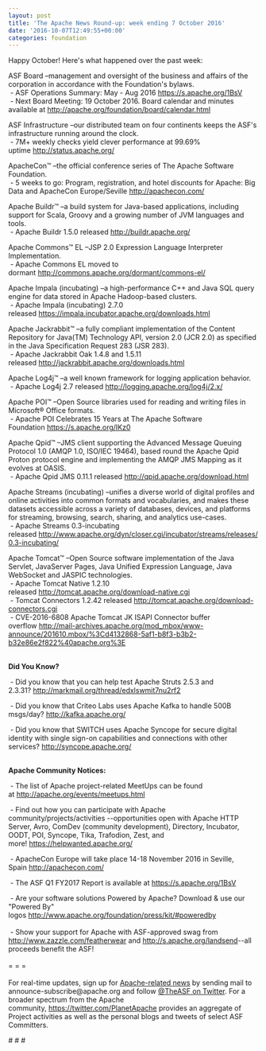 ```yaml
---
layout: post
title: 'The Apache News Round-up: week ending 7 October 2016'
date: '2016-10-07T12:49:55+00:00'
categories: foundation
---
```

<p>Happy October! Here's what happened over the past week:</p> 
  <div> 
    <p>ASF Board –management and oversight of the business and affairs of the corporation in accordance with the Foundation's bylaws.<br />&nbsp;-&nbsp;ASF Operations Summary: May - Aug 2016 <a href="https://s.apache.org/1BsV">https://s.apache.org/1BsV</a><br />&nbsp;- Next Board Meeting: 19 October 2016. Board calendar and minutes available at <a href="http://apache.org/foundation/board/calendar.html">http://apache.org/foundation/board/calendar.html</a></p> 
    <p>ASF Infrastructure –our distributed team on four continents keeps the ASF's infrastructure running around the clock.<br />&nbsp;- 7M+ weekly checks yield clever performance at 99.69% uptime&nbsp;<a href="http://status.apache.org/">http://status.apache.org/</a></p> 
  </div> 
  <div> 
    <p><a href="http://status.apache.org/"></a>ApacheCon™ –the official conference series of The Apache Software Foundation.<br />&nbsp;- 5 weeks to go: Program, registration, and hotel discounts for Apache: Big Data and ApacheCon Europe/Seville <a href="http://apachecon.com/">http://apachecon.com/</a><br /></p> 
    <p>Apache Buildr™ –a build system for Java-based applications, including support for Scala, Groovy and a growing number of JVM languages and tools.<br />&nbsp;- Apache Buildr 1.5.0 released&nbsp;<a href="http://buildr.apache.org/">http://buildr.apache.org/</a></p> 
    <p>Apache Commons™ EL –JSP 2.0 Expression Language Interpreter Implementation.<br />&nbsp;- Apache Commons EL moved to dormant&nbsp;<a href="http://commons.apache.org/dormant/commons-el/">http://commons.apache.org/dormant/commons-el/</a></p> 
    <p>Apache Impala (incubating) –a high-performance C++ and Java SQL query engine for data stored in Apache Hadoop-based clusters.<br />&nbsp;- Apache Impala (incubating) 2.7.0 released&nbsp;<a href="https://impala.incubator.apache.org/downloads.html">https://impala.incubator.apache.org/downloads.html</a></p> 
    <p>Apache Jackrabbit™ –a fully compliant implementation of the Content Repository for Java(TM) Technology API, version 2.0 (JCR 2.0) as specified in the Java Specification Request 283 (JSR 283).<br />&nbsp;- Apache Jackrabbit Oak 1.4.8 and 1.5.11 released&nbsp;<a href="http://jackrabbit.apache.org/downloads.html">http://jackrabbit.apache.org/downloads.html</a></p> 
    <p>Apache Log4j™ –a well known framework for logging application behavior.<br />&nbsp;- Apache Log4j 2.7 released&nbsp;<a href="http://logging.apache.org/log4j/2.x/">http://logging.apache.org/log4j/2.x/</a></p> 
    <p>Apache POI™ –Open Source libraries used for reading and writing files in Microsoft® Office formats.<br />&nbsp;- Apache POI Celebrates 15 Years at The Apache Software Foundation&nbsp;<a href="https://s.apache.org/IKz0">https://s.apache.org/IKz0</a></p> 
    <p>Apache Qpid™ –JMS client supporting the Advanced Message Queuing Protocol 1.0 (AMQP 1.0, ISO/IEC 19464), based round the Apache Qpid Proton protocol engine and implementing the AMQP JMS Mapping as it evolves at OASIS.<br />&nbsp;- Apache Qpid JMS 0.11.1 released&nbsp;<a href="http://qpid.apache.org/download.html">http://qpid.apache.org/download.html</a></p> 
    <p>Apache Streams (incubating)&nbsp;–unifies a diverse world of digital profiles and online activities into common formats and vocabularies, and makes these datasets accessible across a variety of databases, devices, and platforms for streaming, browsing, search, sharing, and analytics use-cases.<br />&nbsp;- Apache Streams 0.3-incubating released&nbsp;<a href="http://www.apache.org/dyn/closer.cgi/incubator/streams/releases/0.3-incubating/">http://www.apache.org/dyn/closer.cgi/incubator/streams/releases/0.3-incubating/</a></p> 
    <p>Apache Tomcat™ –Open Source software implementation of the Java Servlet, JavaServer Pages, Java Unified Expression Language, Java WebSocket and JASPIC technologies.<br />&nbsp;-&nbsp;Apache Tomcat Native 1.2.10 released&nbsp;<a href="http://tomcat.apache.org/download-native.cgi">http://tomcat.apache.org/download-native.cgi</a><br />&nbsp;- Tomcat Connectors 1.2.42 released&nbsp;<a href="http://tomcat.apache.org/download-connectors.cgi">http://tomcat.apache.org/download-connectors.cgi</a><br />&nbsp;-&nbsp;CVE-2016-6808 Apache Tomcat JK ISAPI Connector buffer overflow&nbsp;<a href="http://mail-archives.apache.org/mod_mbox/www-announce/201610.mbox/%3Cd4132868-5af1-b8f3-b3b2-b32e86e2f822%40apache.org%3E">http://mail-archives.apache.org/mod_mbox/www-announce/201610.mbox/%3Cd4132868-5af1-b8f3-b3b2-b32e86e2f822%40apache.org%3E</a><br /><br /></p> 
    <p><strong>Did You Know?</strong></p> 
    <p><a href="http://qpid.apache.org/download.html"></a></p> 
    <p>&nbsp;- Did you know that you can help test Apache Struts 2.5.3 and 2.3.31?&nbsp;<a href="http://markmail.org/thread/edxlswmit7nu2rf2">http://markmail.org/thread/edxlswmit7nu2rf2</a></p> 
    <p>&nbsp;- Did you know that Criteo Labs uses Apache Kafka to handle 500B msgs/day?&nbsp;<a href="http://kafka.apache.org/">http://kafka.apache.org/</a></p> 
  </div> 
  <div> 
    <p>&nbsp;-&nbsp;Did you know that&nbsp;SWITCH uses Apache Syncope for secure digital identity with single sign-on capabilities and connections with other services?&nbsp;<a href="http://syncope.apache.org/">http://syncope.apache.org/</a><br /><br /></p> 
    <p><strong>Apache Community Notices:</strong></p> 
  </div> 
  <div> 
    <div> 
      <p>&nbsp;- The list of Apache project-related MeetUps can be found at&nbsp;<a href="http://apache.org/events/meetups.html">http://apache.org/events/meetups.html</a></p> 
      <p>&nbsp;- Find out how you can participate with Apache community/projects/activities --opportunities open with&nbsp;Apache HTTP Server,&nbsp;Avro, ComDev (community development), Directory, Incubator, OODT, POI, Syncope, Tika, Trafodion, Zest, and more!&nbsp;<a href="https://helpwanted.apache.org/">https://helpwanted.apache.org/</a></p> 
    </div> 
    <p>&nbsp;- ApacheCon Europe will take place 14-18 November 2016 in Seville, Spain&nbsp;<a href="http://apachecon.com/">http://apachecon.com/</a></p> 
    <div> 
      <p>&nbsp;- The ASF Q1 FY2017 Report is available at <a href="https://s.apache.org/1BsV">https://s.apache.org/1BsV</a></p> 
    </div> 
    <div>&nbsp;- Are your software solutions Powered by Apache? Download &amp; use our &quot;Powered By&quot; logos&nbsp;<a href="http://www.apache.org/foundation/press/kit/#poweredby">http://www.apache.org/foundation/press/kit/#poweredby</a></div> 
    <div><br /></div> 
    <div>&nbsp;- Show your support for Apache with ASF-approved swag from <a href="http://www.zazzle.com/featherwear">http://www.zazzle.com/featherwear</a> and&nbsp;<a href="http://s.apache.org/landsend">http://s.apache.org/landsend</a>--all proceeds benefit the ASF!&nbsp;</div> 
    <div><br /></div> 
    <div>= = =</div> 
    <div><br /></div> 
    <div>For real-time updates, sign up for <a href="http://apache.org/foundation/mailinglists.html#foundation-announce">Apache-related news</a> by sending mail to announce-subscribe@apache.org and follow <a href="https://twitter.com/TheASF">@TheASF on Twitter</a>. For a broader spectrum from the Apache community,&nbsp;<a href="http://s.apache.org/landsend">https://twitter.com/PlanetApache</a> provides an aggregate of Project activities as well as the personal blogs and tweets of select ASF Committers.</div> 
  </div> 
  <p># # #</p>
